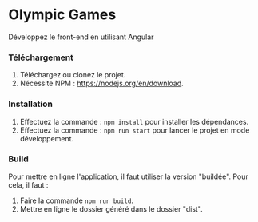 # Olympic Games
Développez le front-end en utilisant Angular

### Téléchargement
1. Téléchargez ou clonez le projet.
2. Nécessite NPM : https://nodejs.org/en/download.

### Installation
1. Effectuez la commande : `npm install` pour installer les dépendances.
2. Effectuez la commande : `npm run start` pour lancer le projet en mode développement.

### Build
Pour mettre en ligne l'application, il faut utiliser la version "buildée".
Pour cela, il faut :
1. Faire la commande `npm run build`.
2. Mettre en ligne le dossier généré dans le dossier "dist".